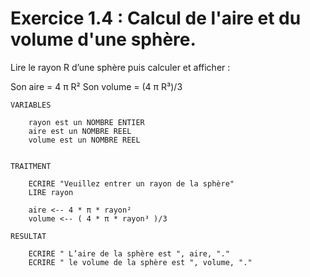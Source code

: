 # Exercice 1.4 : Calcul de l'aire et du volume d'une sphère.

Lire le rayon R d’une sphère puis calculer et afficher :

Son aire = 4 π R²
Son volume = (4 π R³)/3

```
VARIABLES 

    rayon est un NOMBRE ENTIER
    aire est un NOMBRE REEL
    volume est un NOMBRE REEL
    

TRAITMENT

    ECRIRE "Veuillez entrer un rayon de la sphère"
    LIRE rayon

    aire <-- 4 * π * rayon²
    volume <-- ( 4 * π * rayon³ )/3

RESULTAT

    ECRIRE " L’aire de la sphère est ", aire, "."
    ECRIRE " le volume de la sphère est ", volume, "."

```
